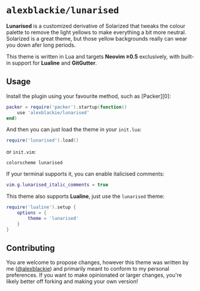 # `alexblackie/lunarised`

**Lunarised** is a customized derivative of Solarized that tweaks the colour
palette to remove the light yellows to make everything a bit more neutral.
Solarized is a great theme, but those yellow backgrounds really can wear you
down afer long periods.

This theme is written in Lua and targets **Neovim ≥0.5** exclusively, with
built-in support for **Lualine** and **GitGutter**.

## Usage

Install the plugin using your favourite method, such as [Packer][0]:

```lua
packer = require('packer').startup(function()
	use 'alexblackie/lunarised'
end)
```

And then you can just load the theme in your `init.lua`:

```lua
require('lunarised').load()
```

or `init.vim`:

```viml
colorscheme lunarised
```

If your terminal supports it, you can enable italicised comments:

```lua
vim.g.lunarised_italic_comments = true
```

This theme also supports **Lualine**, just use the `lunarised` theme:

```lua
require('lualine').setup {
	options = {
		theme = 'lunarised'
	}
}
```

## Contributing

You are welcome to propose changes, however this theme was written by me
([@alexblackie](https://github.com/alexblackie)) and primarily meant to conform
to my personal preferences. If you want to make opinionated or larger changes,
you're likely better off forking and making your own version!
